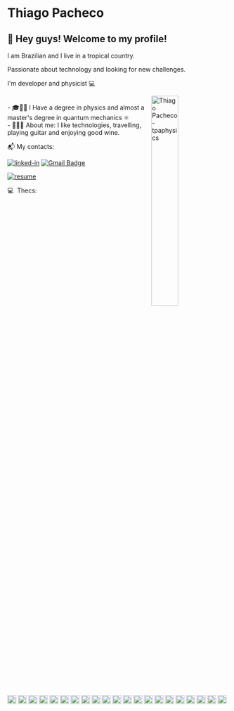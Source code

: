 
# Thiago Pacheco

## 👋 Hey guys! Welcome to my profile!

I am Brazilian and I live in a tropical country. 

Passionate about technology and looking for new challenges. 

I'm developer and physicist :computer: 

<!-- IMAGEM -->
 <img
   src="https://media0.giphy.com/media/xUA7bdpLxQhsSQdyog/giphy.gif?cid=790b761182a0214b444e4d6d5293f7e5cc7f8586862209a4&rid=giphy.gif&ct=g" 
   alt="Thiago Pacheco - tpaphysics"
   width="35%"
   align="right"
 />

 <br/> - 🎓👨‍🎓 I Have a degree in physics and almost a master's degree in quantum mechanics ⚛️
 <br/> - 👨‍🚀🍷 About me: I like technologies, travelling, playing guitar and enjoying good wine.
 <br/>
 



📬 My contacts:

[![linked-in](https://img.shields.io/badge/Linkedin_|_Thiago_Pacheco-0077B5?logo=LinkedIn&logoColor=white)](https://www.linkedin.com/in/thiago-pacheco-200a1a86/)
 [![Gmail Badge](https://img.shields.io/badge/-physics.posgrad@gmail.com-c14438?logo=Gmail&logoColor=white&link=mailto:physics.posgrad@gmail.com)](mailto:physics.posgrad@gmail.com) 

[![resume](https://img.shields.io/badge/Currículo-4285F4?logo=read-the-docs&logoColor=white)](http://buscatextual.cnpq.br/buscatextual/visualizacv.do?id=K8514386H8&tokenCaptchar=03AGdBq256F5piJ3PuJp4rzaK-LYUD3twgu5gGRfwUMzgWvjoxsRW0pYdSy6fRfL68k72Hpze8wL5pWR-h7r2ULBO2hBXdTbxQtaIbBqN9ZcxTTFXc4HlkJST_v_QdFSiw-pd4e9rc5Dwpa3dl--2_u7Or0PoDAfIOBVfLzibcfzi_HatT_rv9XBdN_1UHhcORbDkaHgmGxS08baM5qgzj1KDLGfbqvBMoS8FTsDBoIgvim1JgCsw_jc7_q-DrlddEWF7TqYGqiX4jUxwWFoXW-KoorP1jHtmJQx-3O_Qp0g4psfxxf-SVOLDBK_X6su-uRWgvgQeUZWrMUMNTJqUb8QPcjGK3YjpXuNo5GENiNNQDs9FMAkDs7IYdcd8tzT2I5jYGvoPJX45QWWBCgAtsbUFNdqFCDjSyN2nhAJiLLnh0Pf83qEhcCcvtjaYT-hHIkKCpOka_v6K62rNIKHCqLuXwCRd9B7Y_9s7LlGkovm53GFYUJ5Y6_LYwsYOG7jyMKiqA-yT7OZplLMy_L6MQl08JKed4tQL0lQ)


 
:computer: &nbsp;Thecs: 
<div style="display: inline-block">
  <code><img height="20" src="https://img.shields.io/badge/c++-%2300599C.svg?style=flat&logo=c%2B%2B&logoColor=white"></code>
  <code><img height="20" src="https://img.shields.io/badge/-Arduino-00979D?style=flat&logo=Arduino&logoColor=white"></code>
  <code><img height="20" src="https://img.shields.io/badge/shell_script-%23121011.svg?style=flat&logo=gnu-bash&logoColor=white)"></code>
  <code><img height="20" src="https://img.shields.io/badge/Debian-D70A53?style=flat&logo=debian&logoColor=white"></code>
  <code><img height="20" src="https://img.shields.io/badge/Arch%20Linux-1793D1?logo=arch-linux&logoColor=fff&style=flat"></code>
  <code><img height="20" src="https://img.shields.io/badge/Kali-268BEE?style=flat&logo=kalilinux&logoColor=white"></code>
  <code><img height="20" src="https://img.shields.io/badge/docker-%230db7ed.svg?style=flat&logo=docker&logoColor=white"></code>
  <code><img height="20" src="https://img.shields.io/badge/python-3670A0?style=flat&logo=python&logoColor=ffdd54"></code>
  <code><img height="20" src="https://img.shields.io/badge/JavaScript-222222?style=style=flat&&logo=javascript&logoColor=F7DF1E"></code>
  <code><img height="20" src="https://img.shields.io/badge/TypeScript-007ACC?style=flat&&logo=typescript&logoColor=white"></code>
  <code><img height="20" src="https://img.shields.io/badge/Node.js-43853D?style=flat&logo=node.js&logoColor=white"></code>
  <code><img height="20" src="https://img.shields.io/badge/nestjs-%23E0234E.svg?style=flat&logo=nestjs&logoColor=white"></code>
  <code><img height="20" src="https://img.shields.io/badge/Prisma-3982CE?style=flat&logo=Prisma&logoColor=white"></code>
  <code><img height="20" src="https://img.shields.io/badge/-HTML5-E34F26?style=flat&logo=html5&logoColor=white"></code>
  <code><img height="20" src="https://img.shields.io/badge/CSS3-1572B6?style=flat&logo=css3&logoColor=white"></code>
  <code><img height="20" src="https://img.shields.io/badge/Sass-CC6699?style=flat&logo=sass&logoColor=white"></code>
  <code><img height="20" src="https://img.shields.io/badge/styled--components-DB7093?style=flat&logo=styled-components&logoColor=white"></code>
  <code><img height="20" src="https://img.shields.io/badge/React-20232A?style=flat&&logo=react&logoColor=61DAFB"></code>
  <code><img height="20" src="https://img.shields.io/badge/React_Native-20232A?style=flat&logo=react&logoColor=61DAFB"></code>
  <code><img height="20" src="https://img.shields.io/badge/Next-black?style=flat&logo=next.js&logoColor=white"></code>
  <code><img height="20" src="https://img.shields.io/badge/chakra-%234ED1C5.svg?style=flat&logo=chakraui&logoColor=white"></code>
</div>

##

 
 


